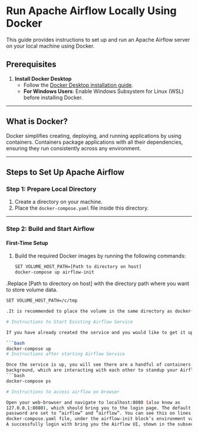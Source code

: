 # Run Apache Airflow Locally Using Docker

This guide provides instructions to set up and run an Apache Airflow server on your local machine using Docker.

## Prerequisites

1. **Install Docker Desktop**  
   - Follow the [Docker Desktop installation guide](https://docs.docker.com/docker-for-windows/install/).
   - **For Windows Users**: Enable Windows Subsystem for Linux (WSL) before installing Docker.

---

## What is Docker?

Docker simplifies creating, deploying, and running applications by using containers. Containers package applications with all their dependencies, ensuring they run consistently across any environment.

---

## Steps to Set Up Apache Airflow

### Step 1: Prepare Local Directory

1. Create a directory on your machine.
2. Place the `docker-compose.yaml` file inside this directory.

---

### Step 2: Build and Start Airflow

#### First-Time Setup

1. Build the required Docker images by running the following commands:
   ```bash
   SET VOLUME_HOST_PATH=[Path to directory on host]
   docker-compose up airflow-init

.Replace [Path to directory on host] with the directory path where you want to store volume data.
  ```bash
  SET VOLUME_HOST_PATH=/c/tmp

.It is recommended to place the volume in the same directory as docker-compose.yaml for better organization.

# Instructions to Start Existing Airflow Service

If you have already created the service and you would like to get it up and running, navigate to the directory where you have your `docker-compose.yaml` file located and run the following command:

```bash
docker-compose up
# Instructions after starting Airflow Service

Once the service is up, you will see there are a handful of containers running in the
background, which are interacting with each other to standup your Airflow server
```bash
docker-compose ps

# Instructions to access airflow on browser

Open your web-browser and navigate to localhost:8080 (also know as
127.0.0.1:8080), which should bring you to the login page. The default username and
password are set to “airflow” and “airflow”. You can see this on lines 118 and 119 in the
docker-compose.yaml file, under the airflow-init block’s environment variables.
A successfully login with bring you the Airflow UI, shown in the subsequent image.

